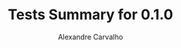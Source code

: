 ---
title: Tests Summary for 0.1.0
author: Alexandre Carvalho
menu_title: 0.1.0
category: surefire_reports
layout: iframe
iframe_url: /docs/0.1.0/site/surefire-report.html
order: 8
---